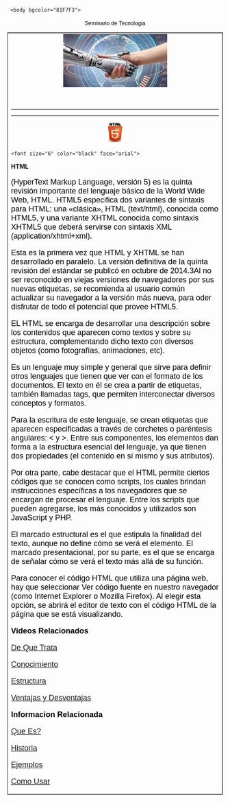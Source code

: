 <html>
    <head>
       <title>
              Trabajo Final Seminario
       </title> 
         <meta http-equiv="Content-Type" content="text/html; charset=utf-8">
     </head>

     <body bgcolor="81F7F3">
<center>
<font size="2" color="black" face="arial">
Seminario de Tecnologia
</font>
</center>
<table border="1" color="blue" align="center" width="80%">
    <tr> 
    <td>


<center>
<img src="porta.jpg" width="50%" heigth="50%">

</center>
<br> <br>
<hr><hr>


 <center><img src="html5logo.png" width="10%" heigth="8%" ></center>


    <font size="6" color="black" face="arial">

    
   <p>
   <b><b>

   HTML  

   </b></b>
   </p>
</font>
  
 <font size="4" color="black" face="arial">


   
   <p>
   (HyperText Markup Language, versión 5) es la quinta revisión importante del lenguaje básico de la World Wide Web, HTML. 
HTML5 especifica dos variantes de sintaxis para HTML: una «clásica», HTML (text/html), conocida 
como HTML5, y una variante XHTML conocida como sintaxis XHTML5 que deberá
 servirse con sintaxis XML (application/xhtml+xml).
   </p>
   <p>
    Esta es la primera vez que HTML y XHTML se han desarrollado en paralelo.
 La versión definitiva de la quinta revisión del estándar se publicó en octubre de 2014.3​
Al no ser reconocido en viejas versiones de navegadores por sus nuevas etiquetas, se recomienda al usuario común actualizar su navegador a la 
versión más nueva, para oder disfrutar de todo el potencial que provee HTML5.
   </p>
   <p>
EL HTML se encarga de desarrollar una descripción sobre los contenidos que aparecen como textos y sobre su estructura, complementando dicho texto con diversos objetos (como fotografías, animaciones, etc).

Es un lenguaje muy simple y general que sirve para definir otros lenguajes que tienen que ver con el formato
 de los documentos. El texto en él se crea a partir de etiquetas, también llamadas tags, que permiten interconectar diversos conceptos y formatos.

Para la escritura de este lenguaje, se crean etiquetas que aparecen especificadas a través de corchetes o 
paréntesis angulares: < y >. Entre sus componentes, los elementos dan forma a la estructura esencial del lenguaje,
 ya que tienen dos propiedades (el contenido en sí mismo y sus atributos).
    </p>
    <p>

Por otra parte, cabe destacar que el HTML permite ciertos códigos que se conocen como scripts, los cuales brindan instrucciones específicas
 a los navegadores que se encargan de procesar el lenguaje.
 Entre los scripts que pueden agregarse, los más conocidos y utilizados son JavaScript y PHP.

El marcado estructural es el que estipula la finalidad del texto, aunque no define cómo se verá el elemento. El marcado presentacional, por su parte,
 es el que se encarga de señalar cómo se verá el texto más allá de su función.

Para conocer el código HTML que utiliza una página web, hay que seleccionar Ver código fuente en nuestro navegador (como Internet Explorer o Mozilla Firefox). 
Al elegir esta opción, se abrirá el editor de texto con el código HTML de la página que se está visualizando.
   </p>
  <font size="4" color="black" face="arial">

    
   <p>
   <b><b>
Videos Relacionados

   </b></b>
   </p>
</font>

  <P> <a href="https://www.youtube.com/watch?v=av_PL4_jz1I" target="_blank"> De Que Trata</a> 
  <p> <a href="https://www.youtube.com/watch?v=6BTeW-HJH_8" target="_blank"> Conocimiento</a> 
  <p> <a href="https://www.youtube.com/watch?v=10GHKjgQIR0" target="_blank"> Estructura</a> 
  <p> <a href="https://www.youtube.com/watch?v=Gac0HWWjRS4" target="_blank"> Ventajas y Desventajas </a> 


<font size="4" color="black" face="arial">

    
   <p>
   <b><b>
Informacion Relacionada

   </b></b>
   </p>
</font>

  <P> <a href="https://es.wikipedia.org/wiki/HTML" target="_blank">Que Es?</a> 
  <p> <a href="http://librosweb.es/libro/xhtml/capitulo_1/breve_historia_de_html.html" target="_blank"> Historia</a> 
  <p> <a href="http://www.iac.es/galeria/westend/node15.html" target="_blank"> Ejemplos</a> 
  <p> <a href="https://es.wikihow.com/utilizar-el-formato-simple-de-HTML" target="_blank"> Como Usar</a> 





 </font>





</td>
</tr>
</table>
</body>






</html>
